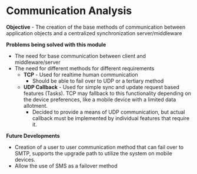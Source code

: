 # Communication Analysis

**Objective** - The creation of the base methods of communication between application objects and a centralized synchronization server/middleware

**Problems being solved with this module**
* The need for base communication between client and middleware/server
* The need for different methods for different requirements
  * **TCP** - Used for realtime human communication
    * Should be able to fail over to UDP or a tertiary method
  * **UDP Callback** - Used for simple sync and update request based features (Tasks). TCP may fallback to this functionality depending on the device preferences, like a mobile device with a limited data allotment.
    * Decided to provide a means of UDP communication, but actual callback must be implemented by individual features that require it.

**Future Developments**
* Creation of a user to user communication method that can fail over to SMTP, supports the upgrade path to utilize the system on mobile devices.
* Allow the use of SMS as a failover method
